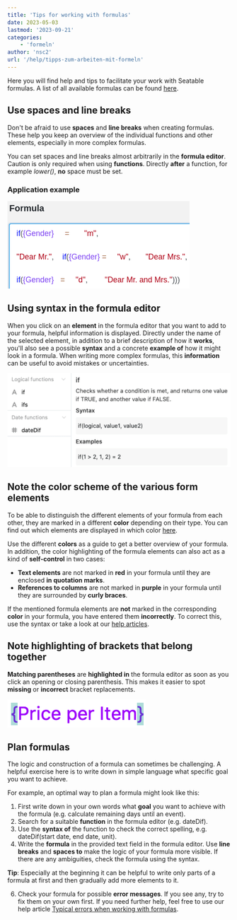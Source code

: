 ```yaml
---
title: 'Tips for working with formulas'
date: 2023-05-03
lastmod: '2023-09-21'
categories:
    - 'formeln'
author: 'nsc2'
url: '/help/tipps-zum-arbeiten-mit-formeln'
---
```


Here you will find help and tips to facilitate your work with Seatable formulas. A list of all available formulas can be found [here](https://seatable.io/en/docs/formeln/formelreferenz/).

## Use spaces and line breaks

Don't be afraid to use **spaces** and **line breaks** when creating formulas. These help you keep an overview of the individual functions and other elements, especially in more complex formulas.

You can set spaces and line breaks almost arbitrarily in the **formula editor**. Caution is only required when using **functions**. Directly **after** a function, for example _lower()_, **no** space must be set.

### Application example

![Spaces and line breaks can be set almost arbitrarily in the formula wizard. The only exception are functions.](images/benutzen-Sie-leerzeichen-und-spaltenumbrueche.png)

## Using syntax in the formula editor

When you click on an **element** in the formula editor that you want to add to your formula, helpful information is displayed. Directly under the name of the selected element, in addition to a brief description of how it **works**, you'll also see a possible **syntax** and a concrete **example of** how it might look in a formula. When writing more complex formulas, this **information** can be useful to avoid mistakes or uncertainties.

![Information about an element in the formula wizard](images/Informationen-zu-einem-Element.png)

## Note the color scheme of the various form elements

To be able to distinguish the different elements of your formula from each other, they are marked in a different **color** depending on their type. You can find out which elements are displayed in which color [here](https://seatable.io/en/docs/formeln/grundlagen-von-seatable-formeln/#klare-farbsprache-zur-orientierung).

Use the different **colors** as a guide to get a better overview of your formula. In addition, the color highlighting of the formula elements can also act as a kind of **self-control** in two cases:

- **Text elements** are not marked in **red** in your formula until they are enclosed **in quotation marks**.
- **References to columns** are not marked in **purple** in your formula until they are surrounded by **curly braces**.

If the mentioned formula elements are **not** marked in the corresponding **color** in your formula, you have entered them **incorrectly**. To correct this, use the syntax or take a look at our [help articles](https://seatable.io/en/docs-category/formeln/).

## Note highlighting of brackets that belong together

**Matching parentheses** are **highlighted in** the formula editor as soon as you click an opening or closing parenthesis. This makes it easier to spot **missing** or **incorrect** bracket replacements.

![Opening and closing parentheses are always highlighted in the formula editor](images/example-brackets.png)

## Plan formulas

The logic and construction of a formula can sometimes be challenging. A helpful exercise here is to write down in simple language what specific goal you want to achieve.

For example, an optimal way to plan a formula might look like this:

1. First write down in your own words what **goal** you want to achieve with the formula (e.g. calculate remaining days until an event).
2. Search for a suitable **function** in the formula editor (e.g. dateDif).
3. Use the **syntax of** the function to check the correct spelling, e.g. dateDif(start date, end date, unit).
4. Write the **formula** in the provided text field in the formula editor. Use **line breaks** and **spaces to** make the logic of your formula more visible. If there are any ambiguities, check the formula using the syntax.

**Tip**: Especially at the beginning it can be helpful to write only parts of a formula at first and then gradually add more elements to it.

6. Check your formula for possible **error messages**. If you see any, try to fix them on your own first. If you need further help, feel free to use our help article [Typical errors when working with formulas](https://seatable.io/en/docs/formeln/typische-fehler-beim-arbeiten-mit-formeln/).
